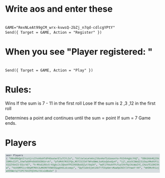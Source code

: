 # Write aos and enter these
```console

GAME="RexNLeAt99gCM_wrx-kvwsQ-2bZj_n7qd-cdlcgYPtY"
Send({ Target = GAME, Action = "Register" })

```

# When you see "Player registered: "

```console

Send({ Target = GAME, Action = "Play" })

```

# Rules:
Wins If the sum is 7 - 11 in the first roll
Lose If the sum is 2 ,3 ,12 in the first roll

Determines a point and continues until the sum = point
If sum = 7 Game ends.


# Players
![image](https://github.com/theritalin/ao.arweave.dev/blob/main/Quest-4/Ekran%20Resmi%202024-05-25%2011.56.31.png)

